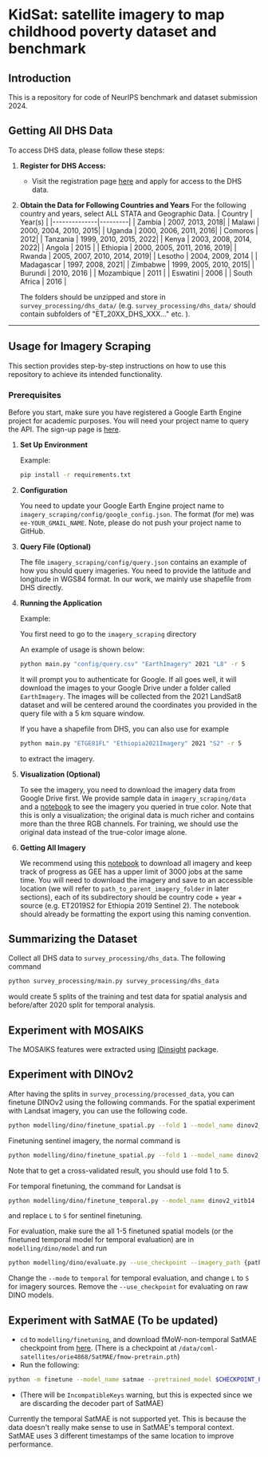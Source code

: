 # KidSat: satellite imagery to map childhood poverty dataset and benchmark

## Introduction

This is a repository for code of NeurIPS benchmark and dataset submission 2024.


## Getting All DHS Data

To access DHS data, please follow these steps:

1. **Register for DHS Access:**
   - Visit the registration page [here](https://dhsprogram.com/data/new-user-registration.cfm) and apply for access to the DHS data.


2. **Obtain the Data for Following Countries and Years**
    For the following country and years, select ALL STATA and Geographic Data.
    | Country      | Year(s) |
    |--------------|---------|
    | Zambia       | 2007, 2013, 2018|
    | Malawi       | 2000, 2004, 2010, 2015|
    | Uganda       | 2000, 2006, 2011, 2016|
    | Comoros      | 2012|
    | Tanzania     | 1999, 2010, 2015, 2022|
    | Kenya        | 2003, 2008, 2014, 2022|
    | Angola       | 2015    |
    | Ethiopia     | 2000, 2005, 2011, 2016, 2019|
    | Rwanda       | 2005, 2007, 2010, 2014, 2019|
    | Lesotho      | 2004, 2009, 2014    |
    | Madagascar   | 1997, 2008, 2021|
    | Zimbabwe     | 1999, 2005, 2010, 2015|
    | Burundi      | 2010, 2016    |
    | Mozambique   | 2011    |
    | Eswatini     | 2006    |
    | South Africa | 2016    |

    The folders should be unzipped and store in `survey_processing/dhs_data/` (e.g. `survey_processing/dhs_data/` should contain subfolders of "ET_20XX_DHS_XXX..." etc. ).
---

## Usage for Imagery Scraping

This section provides step-by-step instructions on how to use this repository to achieve its intended functionality.

### Prerequisites

Before you start, make sure you have registered a Google Earth Engine project for academic purposes. You will need your project name to query the API. The sign-up page is [here](https://signup.earthengine.google.com).


1. **Set Up Environment**

    Example:

    ```bash
    pip install -r requirements.txt
    ```

2. **Configuration**

    You need to update your Google Earth Engine project name to `imagery_scraping/config/google_config.json`. The format (for me) was `ee-YOUR_GMAIL_NAME`. Note, please do not push your project name to GitHub.

3. **Query File (Optional)**

    The file `imagery_scraping/config/query.json` contains an example of how you should query imageries. You need to provide the latitude and longitude in WGS84 format. In our work, we mainly use shapefile from DHS directly.

4. **Running the Application**

    Example:

    You first need to go to the `imagery_scraping` directory

    An example of usage is shown below:

    ```bash
    python main.py "config/query.csv" "EarthImagery" 2021 "L8" -r 5
    ```

    It will prompt you to authenticate for Google. If all goes well, it will download the images to your Google Drive under a folder called `EarthImagery`. The images will be collected from the 2021 LandSat8 dataset and will be centered around the coordinates you provided in the query file with a 5 km square window.

    If you have a shapefile from DHS, you can also use for example

    ```bash
    python main.py "ETGE81FL" "Ethiopia2021Imagery" 2021 "S2" -r 5
    ```
    
    to extract the imagery.

5. **Visualization (Optional)**

    To see the imagery, you need to download the imagery data from Google Drive first. We provide sample data in `imagery_scraping/data` and a [notebook](imagery_scraping/visualization.ipynb) to see the imagery you queried in true color. Note that this is only a visualization; the original data is much richer and contains more than the three RGB channels. For training, we should use the original data instead of the true-color image alone.

6. **Getting All Imagery**

    We recommend using this [notebook](imagery_scraping/get_imagery.ipynb) to download all imagery and keep track of progress as GEE has a upper limit of 3000 jobs at the same time. You will need to download the imagery and save to an accessible location (we will refer to `path_to_parent_imagery_folder` in later sections), each of its subdirectory should be country code + year + source (e.g. ET2019S2 for Ethiopia 2019 Sentinel 2). The notebook should already be formatting the export using this naming convention.


## Summarizing the Dataset

Collect all DHS data to `survey_processing/dhs_data`. The following command

```bash
python survey_processing/main.py survey_processing/dhs_data
```

would create 5 splits of the training and test data for spatial analysis and before/after 2020 split for temporal analysis.

## Experiment with MOSAIKS

The MOSAIKS features were extracted using [IDinsight](https://github.com/IDinsight/mosaiks#mosaiks-satellite-imagery-featurization) package.

## Experiment with DINOv2

After having the splits in `survey_processing/processed_data`, you can finetune DINOv2 using the following commands. For the spatial experiment with Landsat imagery, you can use the following code.


```bash
python modelling/dino/finetune_spatial.py --fold 1 --model_name dinov2_vitb14 --imagery_path {path_to_parent_imagery_folder} --batch_size 8 --imagery_source L --num_epochs 20
```

Finetuning sentinel imagery, the normal command is 

```bash
python modelling/dino/finetune_spatial.py --fold 1 --model_name dinov2_vitb14 --imagery_path {path_to_parent_imagery_folder} --batch_size 1 --imagery_source S --num_epochs 10
```

Note that to get a cross-validated result, you should use fold 1 to 5.

For temporal finetuning, the command for Landsat is 

```bash
python modelling/dino/finetune_temporal.py --model_name dinov2_vitb14 --imagery_path {path_to_parent_imagery_folder} --batch_size 8 --imagery_source L
```

and replace `L` to `S` for sentinel finetuning.

For evaluation, make sure the all 1-5 finetuned spatial models  (or the finetuned temporal model for temporal evaluation) are in `modelling/dino/model` and run 

```bash
python modelling/dino/evaluate.py --use_checkpoint --imagery_path {path_to_parent_imagery_folder} --imagery_source L --mode spatial
```

Change the `--mode` to `temporal` for temporal evaluation, and change `L` to `S` for imagery sources.
Remove the `--use_checkpoint` for evaluating on raw DINO models.

## Experiment with SatMAE (To be updated)
- `cd` to `modelling/finetuning`, and download fMoW-non-temporal SatMAE checkpoint from [here](https://zenodo.org/record/7369797/files/fmow_pretrain.pth). (There is a checkpoint at `/data/coml-satellites/orie4868/SatMAE/fmow-pretrain.pth`)
- Run the following:
```sh
python -m finetune --model_name satmae --pretrained_model $CHECKPOINT_PATH --training_df_path ./DHS_2019_Image_Path.csv --output_dir $OUTPUT_DIR --img_size=224
```
- (There will be `IncompatibleKeys` warning, but this is expected since we are discarding the decoder part of SatMAE)

Currently the temporal SatMAE is not supported yet. This is because the data doesn't really make sense to use in SatMAE's temporal context. SatMAE uses 3 different timestamps of the same location to improve performance.

